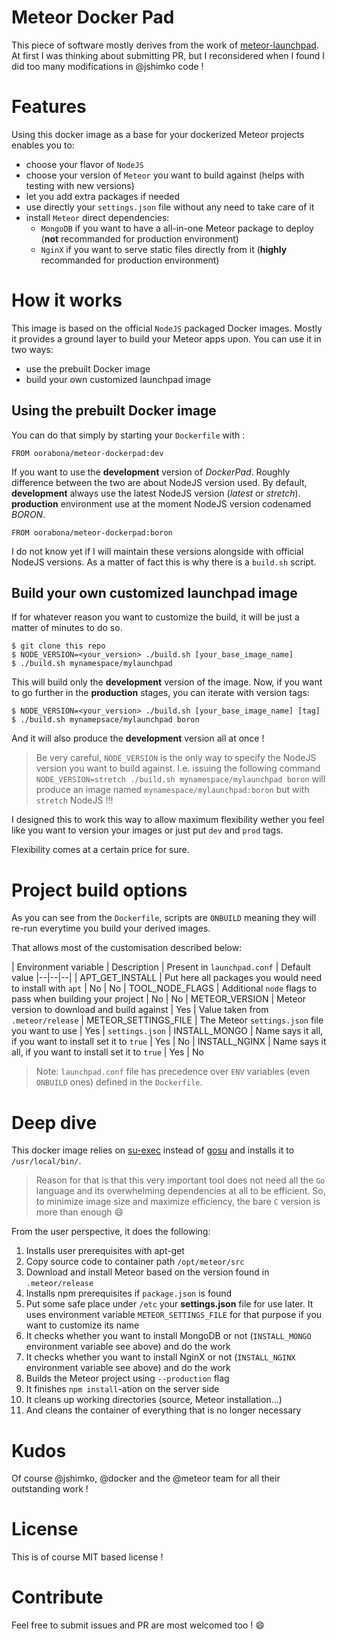 # Meteor Docker Pad

This piece of software mostly derives from the work of [meteor-launchpad](https://github.com/jshimko/meteor-launchpad/).
At first I was thinking about submitting PR, but I reconsidered when I found I did too many modifications in @jshimko code !

# Features

Using this docker image as a base for your dockerized Meteor projects enables you to:
- choose your flavor of `NodeJS`
- choose your version of `Meteor` you want to build against (helps with testing with new versions)
- let you add extra packages if needed
- use directly your `settings.json` file without any need to take care of it
- install `Meteor` direct dependencies:
  - `MongoDB` if you want to have a all-in-one Meteor package to deploy (__not__ recommanded for production environment)
  - `NginX` if you want to serve static files directly from it (__highly__ recommanded for production environment)

# How it works

This image is based on the official `NodeJS` packaged Docker images.
Mostly it provides a ground layer to build your Meteor apps upon. You can use it in two ways:
- use the prebuilt Docker image
- build your own customized launchpad image

## Using the prebuilt Docker image

You can do that simply by starting your ```Dockerfile``` with :

```
FROM oorabona/meteor-dockerpad:dev
```

If you want to use the __development__ version of _DockerPad_.
Roughly difference between the two are about NodeJS version used.
By default, __development__ always use the latest NodeJS version (_latest_ or _stretch_).
__production__ environment use at the moment NodeJS version codenamed _BORON_.

```
FROM oorabona/meteor-dockerpad:boron
```

I do not know yet if I will maintain these versions alongside with official
NodeJS versions. As a matter of fact this is why there is a ```build.sh``` script.

## Build your own customized launchpad image

If for whatever reason you want to customize the build, it will be just a matter of minutes to do so.

```
$ git clone this repo
$ NODE_VERSION=<your_version> ./build.sh [your_base_image_name]
$ ./build.sh mynamespace/mylaunchpad
```

This will build only the __development__ version of the image.
Now, if you want to go further in the __production__ stages, you can iterate with version tags:
```
$ NODE_VERSION=<your_version> ./build.sh [your_base_image_name] [tag]
$ ./build.sh mynamepsace/mylaunchpad boron
```

And it will also produce the __development__ version all at once !

> Be very careful, ```NODE_VERSION``` is the only way to specify the NodeJS
version you want to build against. I.e. issuing the following command
> ```NODE_VERSION=stretch ./build.sh mynamespace/mylaunchpad boron```
will produce an image named ```mynamespace/mylaunchpad:boron``` but with ```stretch``` NodeJS !!!

I designed this to work this way to allow maximum flexibility wether you feel like you want to version your images or just put ```dev``` and ```prod``` tags.

Flexibility comes at a certain price for sure.

# Project build options

As you can see from the `Dockerfile`, scripts are `ONBUILD` meaning they will re-run everytime you build your derived images.

That allows most of the customisation described below:

| Environment variable | Description | Present in `launchpad.conf` | Default value
|--|--|--|
| APT_GET_INSTALL | Put here all packages you would need to install with `apt` | No | No
| TOOL_NODE_FLAGS | Additional `node` flags to pass when building your project | No | No
| METEOR_VERSION | Meteor version to download and build against | Yes | Value taken from `.meteor/release`
| METEOR_SETTINGS_FILE | The Meteor `settings.json` file you want to use | Yes | `settings.json`
| INSTALL_MONGO | Name says it all, if you want to install set it to `true` | Yes | No
| INSTALL_NGINX | Name says it all, if you want to install set it to `true` | Yes | No

> Note: `launchpad.conf` file has precedence over `ENV` variables (even `ONBUILD` ones) defined in the `Dockerfile`.

# Deep dive

This docker image relies on [su-exec](https://github.com/ncopa/su-exec.git) instead of [gosu](https://github.com/tianon/gosu) and installs it to ```/usr/local/bin/```.

> Reason for that is that this very important tool does not need all the `Go` language and its overwhelming dependencies at all to be efficient. So, to minimize image size and maximize efficiency, the bare `C` version is more than enough :smile:

From the user perspective, it does the following:
1. Installs user prerequisites with apt-get
2. Copy source code to container path ```/opt/meteor/src```
3. Download and install Meteor based on the version found in ```.meteor/release```
4. Installs npm prerequisites if ```package.json``` is found
5. Put some safe place under ```/etc``` your __settings.json__  file for use later. It uses environment variable ```METEOR_SETTINGS_FILE``` for that purpose if you want to customize its name
6. It checks whether you want to install MongoDB or not (`INSTALL_MONGO` environment variable see above) and do the work
7. It checks whether you want to install NginX or not (`INSTALL_NGINX` environment variable see above) and do the work
8. Builds the Meteor project using ```--production``` flag
9. It finishes ```npm install```-ation on the server side
10. It cleans up working directories (source, Meteor installation...)
11. And cleans the container of everything that is no longer necessary

# Kudos

Of course @jshimko, @docker and the @meteor team for all their outstanding work !

# License

This is of course MIT based license !

# Contribute

Feel free to submit issues and PR are most welcomed too ! :smile:
